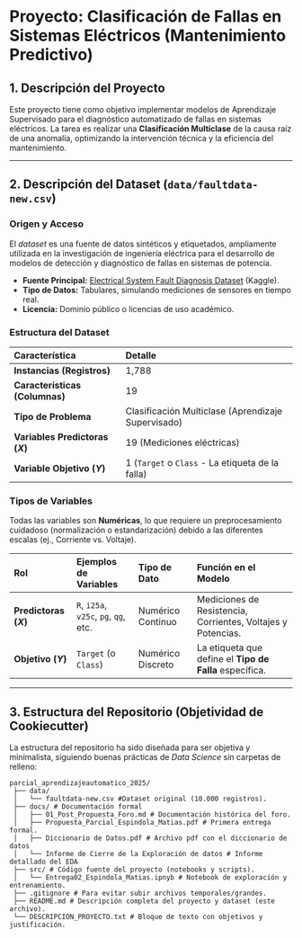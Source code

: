 # Proyecto: Clasificación de Fallas en Sistemas Eléctricos (Mantenimiento Predictivo)

## 1. Descripción del Proyecto
Este proyecto tiene como objetivo implementar modelos de Aprendizaje Supervisado para el diagnóstico automatizado de fallas en sistemas eléctricos. La tarea es realizar una **Clasificación Multiclase** de la causa raíz de una anomalía, optimizando la intervención técnica y la eficiencia del mantenimiento.

---

## 2. Descripción del Dataset (`data/faultdata-new.csv`)

### Origen y Acceso
El *dataset* es una fuente de datos sintéticos y etiquetados, ampliamente utilizada en la investigación de ingeniería eléctrica para el desarrollo de modelos de detección y diagnóstico de fallas en sistemas de potencia.

* **Fuente Principal:** [Electrical System Fault Diagnosis Dataset](https://www.kaggle.com/datasets/rahulvyasm/electrical-system-fault-diagnosis-dataset) (Kaggle).
* **Tipo de Datos:** Tabulares, simulando mediciones de sensores en tiempo real.
* **Licencia:** Dominio público o licencias de uso académico.

### Estructura del Dataset
| Característica | Detalle |
| :--- | :--- |
| **Instancias (Registros)** | 1,788 |
| **Características (Columnas)** | 19 |
| **Tipo de Problema** | Clasificación Multiclase (Aprendizaje Supervisado) |
| **Variables Predictoras ($X$)** | 19 (Mediciones eléctricas) |
| **Variable Objetivo ($Y$)** | 1 (`Target` o `Class` - La etiqueta de la falla) |

### Tipos de Variables

Todas las variables son **Numéricas**, lo que requiere un preprocesamiento cuidadoso (normalización o estandarización) debido a las diferentes escalas (ej., Corriente vs. Voltaje).

| Rol | Ejemplos de Variables | Tipo de Dato | Función en el Modelo |
| :--- | :--- | :--- | :--- |
| **Predictoras ($X$)** | `R`, `i25a`, `v25c`, `pg`, `qg`, etc. | Numérico Continuo | Mediciones de Resistencia, Corrientes, Voltajes y Potencias. |
| **Objetivo ($Y$)** | `Target` (o `Class`) | Numérico Discreto | La etiqueta que define el **Tipo de Falla** específica. |

---

## 3. Estructura del Repositorio (Objetividad de Cookiecutter)

La estructura del repositorio ha sido diseñada para ser objetiva y minimalista, siguiendo buenas prácticas de *Data Science* sin carpetas de relleno:
```
parcial_aprendizajeautomatico_2025/
 ├── data/ 
 │   └── faultdata-new.csv #Dataset original (10.000 registros).
 ├── docs/ # Documentación formal 
 │   ├── 01_Post_Propuesta_Foro.md # Documentación histórica del foro.
 │   ├── Propuesta_Parcial_Espindola_Matias.pdf # Primera entrega formal.
 │   ├── Diccionario de Datos.pdf # Archivo pdf con el diccionario de datos
 │   └── Informe de Cierre de la Exploración de datos # Informe detallado del EDA
 ├── src/ # Código fuente del proyecto (notebooks y scripts).
 │   └── Entrega02_Espindola_Matias.ipnyb # Notebook de exploración y entrenamiento.
 ├── .gitignore # Para evitar subir archivos temporales/grandes.
 ├── README.md # Descripción completa del proyecto y dataset (este archivo).
 └── DESCRIPCION_PROYECTO.txt # Bloque de texto con objetivos y justificación.
 ```
